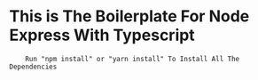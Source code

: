 # This is The Boilerplate For Node Express With Typescript

```
    Run "npm install" or "yarn install" To Install All The Dependencies
```